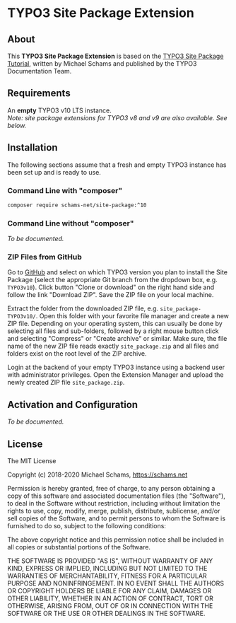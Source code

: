 # TYPO3 Site Package Extension

## About

This **TYPO3 Site Package Extension** is based on the [TYPO3 Site Package Tutorial](https://docs.typo3.org/typo3cms/SitePackage/),
written by Michael Schams and published by the TYPO3 Documentation Team.

## Requirements

An **empty** TYPO3 v10 LTS instance.  
*Note: site package extensions for TYPO3 v8 and v9 are also available. See below.*

## Installation

The following sections assume that a fresh and empty TYPO3 instance has been set up and is ready to use.

### Command Line with "composer"

```bash
composer require schams-net/site-package:^10
```

### Command Line without "composer"

*To be documented.*

### ZIP Files from GitHub

Go to [GitHub](https://github.com/schams-net/site_package/) and select on which TYPO3 version you plan to install the Site Package
(select the appropriate Git branch from the dropdown box, e.g. `TYPO3v10`). Click button "Clone or download" on the right hand side
and follow the link "Download ZIP". Save the ZIP file on your local machine.

Extract the folder from the downloaded ZIP file, e.g. `site_package-TYPO3v10/`. Open this folder with your favorite file manager and
create a new ZIP file. Depending on your operating system, this can usually be done by selecting all files and sub-folders, followed
by a right mouse button click and selecting "Compress" or "Create archive" or similar. Make sure, the file name of the new
ZIP file reads exactly `site_package.zip` and all files and folders exist on the root level of the ZIP archive.

Login at the backend of your empty TYPO3 instance using a backend user with administrator privileges. Open the Extension Manager and
upload the newly created ZIP file `site_package.zip`.

## Activation and Configuration

*To be documented.*

## License

The MIT License

Copyright (c) 2018-2020 Michael Schams, https://schams.net

Permission is hereby granted, free of charge, to any person obtaining a copy of this software and associated documentation files
(the "Software"), to deal in the Software without restriction, including without limitation the rights to use, copy, modify, merge,
publish, distribute, sublicense, and/or sell copies of the Software, and to permit persons to whom the Software is furnished to do
so, subject to the following conditions:

The above copyright notice and this permission notice shall be included in all copies or substantial portions of the Software.

THE SOFTWARE IS PROVIDED "AS IS", WITHOUT WARRANTY OF ANY KIND, EXPRESS OR IMPLIED, INCLUDING BUT NOT LIMITED TO THE WARRANTIES
OF MERCHANTABILITY, FITNESS FOR A PARTICULAR PURPOSE AND NONINFRINGEMENT. IN NO EVENT SHALL THE AUTHORS OR COPYRIGHT HOLDERS BE
LIABLE FOR ANY CLAIM, DAMAGES OR OTHER LIABILITY, WHETHER IN AN ACTION OF CONTRACT, TORT OR OTHERWISE, ARISING FROM, OUT OF OR IN
CONNECTION WITH THE SOFTWARE OR THE USE OR OTHER DEALINGS IN THE SOFTWARE.
